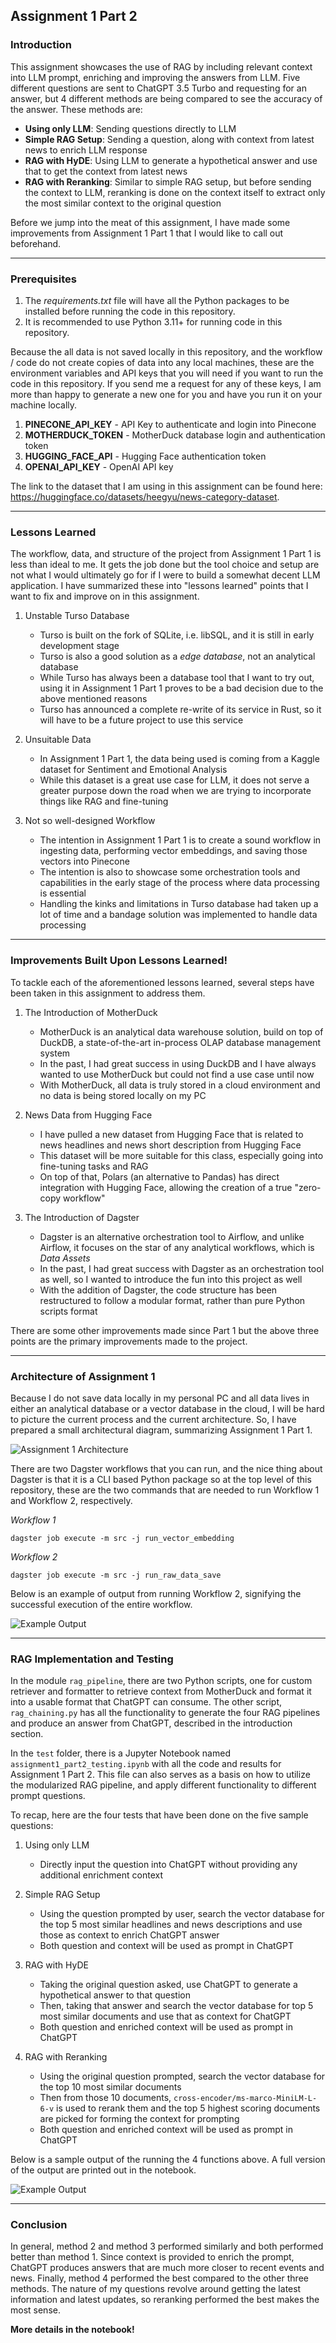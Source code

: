 ## Assignment 1 Part 2

### Introduction

This assignment showcases the use of RAG by including relevant context into LLM prompt, enriching 
and improving the answers from LLM. Five different questions are sent to ChatGPT 3.5 Turbo and requesting
for an answer, but 4 different methods are being compared to see the accuracy of the answer. These methods are:
- **Using only LLM**: Sending questions directly to LLM
- **Simple RAG Setup**: Sending a question, along with context from latest news to enrich LLM response
- **RAG with HyDE**: Using LLM to generate a hypothetical answer and use that to get the context from latest news
- **RAG with Reranking**: Similar to simple RAG setup, but before sending the context to LLM, reranking is done
on the context itself to extract only the most similar context to the original question

Before we jump into the meat of this assignment, I have made some improvements from Assignment 1 Part 1 that
I would like to call out beforehand.

---

### Prerequisites

1. The *requirements.txt* file will have all the Python packages to be installed before running the code in this
repository.
2. It is recommended to use Python 3.11+ for running code in this repository.

Because the all data is not saved locally in this repository, and the workflow / code do not create copies of data into any
local machines, these are the environment variables and API keys that you will need if you want to run the code in this repository.
If you send me a request for any of these keys, I am more than happy to generate a new one for you and have you run it on your
machine locally.

1. **PINECONE_API_KEY** - API Key to authenticate and login into Pinecone
2. **MOTHERDUCK_TOKEN** - MotherDuck database login and authentication token
3. **HUGGING_FACE_API** - Hugging Face authentication token
4. **OPENAI_API_KEY** - OpenAI API key

The link to the dataset that I am using in this assignment can be found here: https://huggingface.co/datasets/heegyu/news-category-dataset.

---

### Lessons Learned

The workflow, data, and structure of the project from Assignment 1 Part 1 is less than ideal to me. It gets
the job done but the tool choice and setup are not what I would ultimately go for if I were to build a somewhat
decent LLM application. I have summarized these into "lessons learned" points that I want to fix and improve on
in this assignment.

1. Unstable Turso Database
   - Turso is built on the fork of SQLite, i.e. libSQL, and it is still in early development stage
   - Turso is also a good solution as a *edge database*, not an analytical database
   - While Turso has always been a database tool that I want to try out, using it in Assignment 1 Part 1 proves to be 
   a bad decision due to the above mentioned reasons
   - Turso has announced a complete re-write of its service in Rust, so it will have to be a future project to use this
   service


2. Unsuitable Data
   - In Assignment 1 Part 1, the data being used is coming from a Kaggle dataset for Sentiment and Emotional Analysis
   - While this dataset is a great use case for LLM, it does not serve a greater purpose down the road when we are trying to
   incorporate things like RAG and fine-tuning


3. Not so well-designed Workflow
   - The intention in Assignment 1 Part 1 is to create a sound workflow in ingesting data, performing vector embeddings, 
   and saving those vectors into Pinecone
   - The intention is also to showcase some orchestration tools and capabilities in the early stage of the process where
   data processing is essential
   - Handling the kinks and limitations in Turso database had taken up a lot of time and a bandage solution was implemented
   to handle data processing

---

### Improvements Built Upon Lessons Learned!

To tackle each of the aforementioned lessons learned, several steps have been taken in this assignment to address them.

1. The Introduction of MotherDuck
   - MotherDuck is an analytical data warehouse solution, build on top of DuckDB, a state-of-the-art in-process OLAP database
   management system
   - In the past, I had great success in using DuckDB and I have always wanted to use MotherDuck but could not find a use
   case until now
   - With MotherDuck, all data is truly stored in a cloud environment and no data is being stored locally on my PC


2. News Data from Hugging Face
   - I have pulled a new dataset from Hugging Face that is related to news headlines and news short description from Hugging Face
   - This dataset will be more suitable for this class, especially going into fine-tuning tasks and RAG
   - On top of that, Polars (an alternative to Pandas) has direct integration with Hugging Face, allowing the creation of a
   true "zero-copy workflow"


3. The Introduction of Dagster
    - Dagster is an alternative orchestration tool to Airflow, and unlike Airflow, it focuses on the star of any analytical
   workflows, which is *Data Assets*
    - In the past, I had great success with Dagster as an orchestration tool as well, so I wanted to introduce the fun into
   this project as well
    - With the addition of Dagster, the code structure has been restructured to follow a modular format, rather than pure Python
   scripts format

There are some other improvements made since Part 1 but the above three points are the primary improvements made to the project.

---

### Architecture of Assignment 1

Because I do not save data locally in my personal PC and all data lives in either an analytical database or a vector database
in the cloud, I will be hard to picture the current process and the current architecture. So, I have prepared a small architectural
diagram, summarizing Assignment 1 Part 1.

![Assignment 1 Architecture](/images/Assignment1_Part1_Architecture.drawio.png)

There are two Dagster workflows that you can run, and the nice thing about Dagster is that it is a CLI based Python package
so at the top level of this repository, these are the two commands that are needed to run Workflow 1 and Workflow 2, respectively.

*Workflow 1*
```console
dagster job execute -m src -j run_vector_embedding
```

*Workflow 2*
```console
dagster job execute -m src -j run_raw_data_save
```

Below is an example of output from running Workflow 2, signifying the successful execution of the entire workflow.

![Example Output](/images/Example_WF2_Output.png)

---

### RAG Implementation and Testing

In the module `rag_pipeline`, there are two Python scripts, one for custom retriever and formatter to retrieve context from
MotherDuck and format it into a usable format that ChatGPT can consume. The other script, `rag_chaining.py` has all the functionality
to generate the four RAG pipelines and produce an answer from ChatGPT, described in the introduction section.

In the `test` folder, there is a Jupyter Notebook named `assignment1_part2_testing.ipynb` with all the code and results
for Assignment 1 Part 2. This file can also serves as a basis on how to utilize the modularized RAG pipeline, and apply different
functionality to different prompt questions.

To recap, here are the four tests that have been done on the five sample questions:

1. Using only LLM
   - Directly input the question into ChatGPT without providing any additional enrichment context


2. Simple RAG Setup
   - Using the question prompted by user, search the vector database for the top 5 most similar headlines and news descriptions
   and use those as context to enrich ChatGPT answer
   - Both question and context will be used as prompt in ChatGPT


3. RAG with HyDE
   - Taking the original question asked, use ChatGPT to generate a hypothetical answer to that question
   - Then, taking that answer and search the vector database for top 5 most similar documents and use that as context for ChatGPT
   - Both question and enriched context will be used as prompt in ChatGPT


4. RAG with Reranking
   - Using the original question prompted, search the vector database for the top 10 most similar documents
   - Then from those 10 documents, `cross-encoder/ms-marco-MiniLM-L-6-v` is used to rerank them and the top 5 highest scoring
   documents are picked for forming the context for prompting
   - Both question and enriched context will be used as prompt in ChatGPT

Below is a sample output of the running the 4 functions above. A full version of the output are printed out in the notebook.

![Example Output](/images/Assignment1_Part2_Sample.png)

---

### Conclusion

In general, method 2 and method 3 performed similarly and both performed better than method 1. Since context is provided to enrich
the prompt, ChatGPT produces answers that are much more closer to recent events and news. Finally, method 4 performed the best
compared to the other three methods. The nature of my questions revolve around getting the latest information and latest updates,
so reranking performed the best makes the most sense.

**More details in the notebook!**
